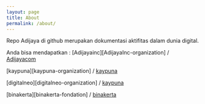 ```yaml
---
layout: page
title: About
permalink: /about/
---
```


Repo Adijaya di github merupakan dokumentasi aktifitas dalam dunia digital.

Anda bisa mendapatkan :
[Adijayainc][AdijayaInc-organization] /
[Adijayacom](https://www.adijaya.com)

[kaypuna][kaypuna-organization] /
[kaypuna](https://kaypuna.com)

[digitalneo][digitalneo-organization] /
[kaypuna](https://digitalneo.id)

[binakerta][binakerta-fondation] /
[binakerta](https://binakerta.or.id)
